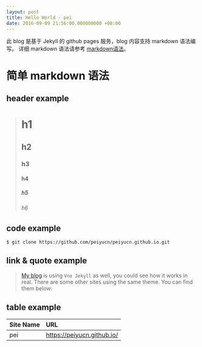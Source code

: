 ```yaml
---
layout: post
title: Hello World - pei
date: 2016-09-09 21:56:00.000000000 +08:00
---
```


此 blog 是基于 Jekyll 的 github pages 服务，blog 内容支持 markdown 语法编写。
详细 markdown 语法请参考 [markdown语法](http://wowubuntu.com/markdown/)。

# 简单 markdown 语法

## header example
># h1 
>## h2
>### h3
>#### h4
>##### h5
>###### h6

## code example
``` code
$ git clone https://github.com/peiyucn/peiyucn.github.io.git
```

## link & quote example
>[My blog](http://onevcat.com) is using `Vno Jekyll` as well, you could see how it works in real. There are some other sites using the same theme. You can find them below:

## table example
| Site Name    | URL                          |
| :----------- | :----------------------------|
| pei          | https://peiyucn.github.io/   |